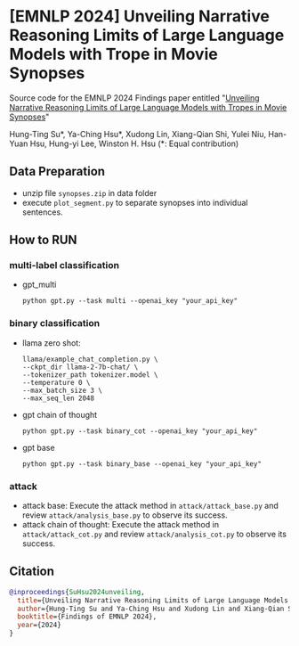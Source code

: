 # [EMNLP 2024] Unveiling Narrative Reasoning Limits of Large Language Models with Trope in Movie Synopses

Source code for the EMNLP 2024 Findings paper entitled "[Unveiling Narrative Reasoning Limits of Large Language Models with Tropes in Movie Synopses](https://arxiv.org/abs/2409.14324)"

Hung-Ting Su*, Ya-Ching Hsu*, Xudong Lin, Xiang-Qian Shi, Yulei Niu, Han-Yuan Hsu, Hung-yi Lee, Winston H. Hsu
(*: Equal contribution)

## Data Preparation
* unzip file `synopses.zip` in data folder
* execute `plot_segment.py` to separate synopses into individual sentences.


## How to RUN
### multi-label classification
* gpt_multi
    ```
    python gpt.py --task multi --openai_key "your_api_key"
    ```

### binary classification

* llama zero shot:
    ```
    llama/example_chat_completion.py \
    --ckpt_dir llama-2-7b-chat/ \
    --tokenizer_path tokenizer.model \
    --temperature 0 \
    --max_batch_size 3 \
    --max_seq_len 2048
    ```

* gpt chain of thought 
    ```
    python gpt.py --task binary_cot --openai_key "your_api_key"
    ```

* gpt base
    ```
    python gpt.py --task binary_base --openai_key "your_api_key"
    ```

### attack
* attack base:
    Execute the attack method in `attack/attack_base.py` and review `attack/analysis_base.py` to observe its success. 
* attack chain of thought:
    Execute the attack method in `attack/attack_cot.py` and review `attack/analysis_cot.py` to observe its success.


## Citation
```bibtex
@inproceedings{SuHsu2024unveiling,
  title={Unveiling Narrative Reasoning Limits of Large Language Models with Tropes in Movie Synopses},
  author={Hung-Ting Su and Ya-Ching Hsu and Xudong Lin and Xiang-Qian Shi and Yulei Niu and Han-Yuan Hsu and Hung-yi Lee and Winston H. Hsu},
  booktitle={Findings of EMNLP 2024},
  year={2024}
}
```

